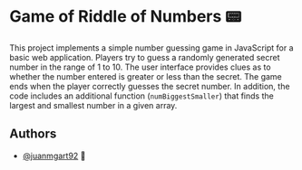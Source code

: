 # Game of Riddle of Numbers 📟

This project implements a simple number guessing game in JavaScript for a basic web application. Players try to guess a randomly generated secret number in the range of 1 to 10. The user interface provides clues as to whether the number entered is greater or less than the secret. The game ends when the player correctly guesses the secret number. In addition, the code includes an additional function (`numBiggestSmaller`) that finds the largest and smallest number in a given array.
## Authors

- [@juanmgart92](https://www.https://github.com/juanmgart92) 🦉

